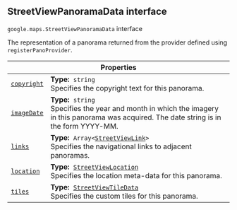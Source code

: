 
<devsite-heading text=" StreetViewPanoramaData interface" for="StreetViewPanoramaData" level="h2" link="" toc="" back-to-top=""><h2 id="StreetViewPanoramaData" is-upgraded="">StreetViewPanoramaData interface</h2></devsite-heading>
<p>
<code translate="no" dir="ltr"><span itemprop="path">google.maps</span>.<span itemprop="name">StreetViewPanoramaData</span></code>
interface
</p>
<p>The representation of a panorama returned from the provider defined using <code translate="no" dir="ltr">registerPanoProvider</code>.</p>
<div class="devsite-table-wrapper"><table class="properties responsive" summary="interface StreetViewPanoramaData - Properties">
<thead>
<tr><th colspan="2">Properties</th>
</tr></thead>
<tbody>
<tr id="StreetViewPanoramaData.copyright">
<td itemprop="property"><code translate="no" dir="ltr"><a class="secret-link" href="#StreetViewPanoramaData.copyright"><span>copyright</span></a></code></td>
<td><div><strong>Type:</strong>&nbsp; <code translate="no" dir="ltr">string</code></div>
<div class="desc">Specifies the copyright text for this panorama.</div></td>
</tr>
<tr id="StreetViewPanoramaData.imageDate">
<td itemprop="property"><code translate="no" dir="ltr"><a class="secret-link" href="#StreetViewPanoramaData.imageDate"><span>imageDate</span></a></code></td>
<td><div><strong>Type:</strong>&nbsp; <code translate="no" dir="ltr">string</code></div>
<div class="desc">Specifies the year and month in which the imagery in this panorama was acquired. The date string is in the form YYYY-MM.</div></td>
</tr>
<tr id="StreetViewPanoramaData.links">
<td itemprop="property"><code translate="no" dir="ltr"><a class="secret-link" href="#StreetViewPanoramaData.links"><span>links</span></a></code></td>
<td><div><strong>Type:</strong>&nbsp; <code translate="no" dir="ltr">Array&lt;<a href="StreetViewLink.md">StreetViewLink</a>&gt;</code></div>
<div class="desc">Specifies the navigational links to adjacent panoramas.</div></td>
</tr>
<tr id="StreetViewPanoramaData.location">
<td itemprop="property"><code translate="no" dir="ltr"><a class="secret-link" href="#StreetViewPanoramaData.location"><span>location</span></a></code></td>
<td><div><strong>Type:</strong>&nbsp; <code translate="no" dir="ltr"><a href="StreetViewLocation.md">StreetViewLocation</a></code></div>
<div class="desc">Specifies the location meta-data for this panorama.</div></td>
</tr>
<tr id="StreetViewPanoramaData.tiles">
<td itemprop="property"><code translate="no" dir="ltr"><a class="secret-link" href="#StreetViewPanoramaData.tiles"><span>tiles</span></a></code></td>
<td><div><strong>Type:</strong>&nbsp; <code translate="no" dir="ltr"><a href="StreetViewTileData.md">StreetViewTileData</a></code></div>
<div class="desc">Specifies the custom tiles for this panorama.</div></td>
</tr>
</tbody>
</table></div>

